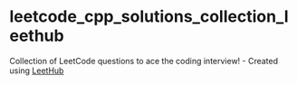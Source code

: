 # leetcode_cpp_solutions_collection_leethub
Collection of LeetCode questions to ace the coding interview! - Created using [LeetHub](https://github.com/QasimWani/LeetHub)
